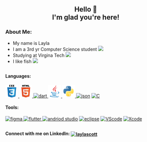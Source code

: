 
<h2 align="center">Hello 👋 <br> I'm glad you're here!</h2>
<h3>About Me:</h3>
<ul >
  <li>
    My name is Layla
  </li>
  <li>
    I am a 3rd yr Computer Science student <a href="https://cs.vt.edu"><img src="https://i.ibb.co/KKNxQCS/pngaaa-com-2826660.png" width="30"> </a>
  </li>
  <li>
    Studying at Virgina Tech <a href="https://vt.edu"><img src="https://upload.wikimedia.org/wikipedia/commons/thumb/6/60/Virginia_Tech_Hokies_logo.svg/1200px-Virginia_Tech_Hokies_logo.svg.png" width="45"></a>
  </li>
  <li>
    I like fish <a href="[https://www.pnwbettas.com/](https://www.pnwbettas.com/collections/live-fish)"><img src="https://clipart-library.com/newhp/halfmoon-betta-fish-clipart-md.png" width="40"></a>
  </li>
</ul>
<h2></h2>

<h4 align="left">Languages:</h4>
<p align="left"> <a href="https://www.w3schools.com/css/" target="_blank" rel="noreferrer"> <img src="https://raw.githubusercontent.com/devicons/devicon/master/icons/css3/css3-original-wordmark.svg" alt="css3" width="40" height="40"/> <a href="https://www.w3.org/html/" target="_blank" rel="noreferrer"> <img src="https://raw.githubusercontent.com/devicons/devicon/master/icons/html5/html5-original-wordmark.svg" alt="html5" width="40" height="40"/> </a> </a> <a href="https://dart.dev" target="_blank" rel="noreferrer"> <img src="https://www.vectorlogo.zone/logos/dartlang/dartlang-icon.svg" alt="dart" width="40" height="40"/> </a>  </a> <a href="https://www.java.com" target="_blank" rel="noreferrer"> <img src="https://raw.githubusercontent.com/devicons/devicon/master/icons/java/java-original.svg" alt="java" width="40" height="40"/> </a> <a href="https://www.python.org" target="_blank" rel="noreferrer"> <img src="https://raw.githubusercontent.com/devicons/devicon/master/icons/python/python-original.svg" alt="python" width="40" height="40"/> </a> 
<a href="https://www.json.org/json-en.html" target="_blank" rel="noreferrer"> <img src="https://www.vectorlogo.zone/logos/json/json-icon.svg"alt="json" width="40" height="40"></a>
<a href="https://cplusplus.com/" target="_blank" rel="noreferrer"><img src="https://upload.wikimedia.org/wikipedia/commons/1/19/C_Logo.png"alt="C" width="40" height="40" ></a>
</p>

<h4 align="left">Tools:</h4>
<a href="https://www.figma.com/" target="_blank" rel="noreferrer"> <img src="https://www.vectorlogo.zone/logos/figma/figma-icon.svg" alt="figma" width="40" height="40"/> </a>
<a href="https://flutter.dev" target="_blank" rel="noreferrer"> <img src="https://www.vectorlogo.zone/logos/flutterio/flutterio-icon.svg" alt="flutter" width="40" height="40"/> 
<a href="https://developer.android.com/studio" target="_blank" rel="noreferrer"><img src="https://upload.vectorlogo.zone/logos/android_studio/images/bc43bbac-e239-4ae9-829a-9809e57a8bc0.svg" alt="andriod studio" width="40" height="40"></a>
<a href="https://eclipseide.org/" target="_blank" rel="noreferrer"><img src="https://eclipseide.org/favicon.ico" alt="eclipse" width="40" height="40"></a>
<a href="https://code.visualstudio.com/" target="_blank" rel="noreferrer"><img src="https://code.visualstudio.com/favicon.ico" alt="VScode" width="40" height="40"></a>
<a href="https://developer.apple.com/xcode/" target="_blank" rel="noreferrer"><img src="[https://code.visualstudio.com/favicon.ico](https://upload.wikimedia.org/wikipedia/en/5/56/Xcode_14_icon.png)" alt="Xcode" width="40" height="40"></a>


<h2></h2>



<h4 align="left">Connect with me on LinkedIn: <a href="https://linkedin.com/in/laylascott" target="blank"><img align="center" src="https://raw.githubusercontent.com/rahuldkjain/github-profile-readme-generator/master/src/images/icons/Social/linked-in-alt.svg" alt="laylascott" height="30" width="40" /></a></h4>
